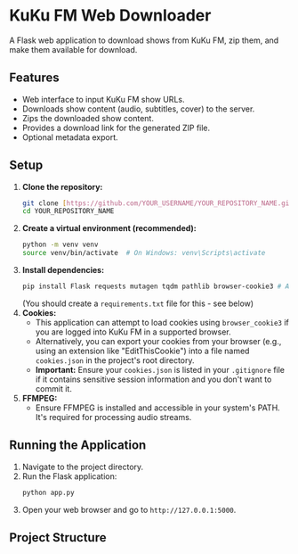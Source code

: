 # KuKu FM Web Downloader

A Flask web application to download shows from KuKu FM, zip them, and make them available for download.

## Features

* Web interface to input KuKu FM show URLs.
* Downloads show content (audio, subtitles, cover) to the server.
* Zips the downloaded show content.
* Provides a download link for the generated ZIP file.
* Optional metadata export.

## Setup

1.  **Clone the repository:**
    ```bash
    git clone [https://github.com/YOUR_USERNAME/YOUR_REPOSITORY_NAME.git](https://github.com/YOUR_USERNAME/YOUR_REPOSITORY_NAME.git)
    cd YOUR_REPOSITORY_NAME
    ```
2.  **Create a virtual environment (recommended):**
    ```bash
    python -m venv venv
    source venv/bin/activate  # On Windows: venv\Scripts\activate
    ```
3.  **Install dependencies:**
    ```bash
    pip install Flask requests mutagen tqdm pathlib browser-cookie3 # Add any other specific dependencies
    ```
    (You should create a `requirements.txt` file for this - see below)
4.  **Cookies:**
    * This application can attempt to load cookies using `browser_cookie3` if you are logged into KuKu FM in a supported browser.
    * Alternatively, you can export your cookies from your browser (e.g., using an extension like "EditThisCookie") into a file named `cookies.json` in the project's root directory.
    * **Important:** Ensure your `cookies.json` is listed in your `.gitignore` file if it contains sensitive session information and you don't want to commit it.
5.  **FFMPEG:**
    * Ensure FFMPEG is installed and accessible in your system's PATH. It's required for processing audio streams.

## Running the Application

1.  Navigate to the project directory.
2.  Run the Flask application:
    ```bash
    python app.py
    ```
3.  Open your web browser and go to `http://127.0.0.1:5000`.

## Project Structure